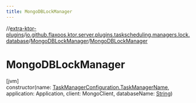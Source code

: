 ```yaml
---
title: MongoDBLockManager
---
```

//[extra-ktor-plugins](../../../index.md)/[io.github.flaxoos.ktor.server.plugins.taskscheduling.managers.lock.database](../index.md)/[MongoDBLockManager](index.md)/[MongoDBLockManager](-mongo-d-b-lock-manager.md)



# MongoDBLockManager



[jvm]\
constructor(name: [TaskManagerConfiguration.TaskManagerName](../../io.github.flaxoos.ktor.server.plugins.taskscheduling.managers/-task-manager-configuration/-task-manager-name/index.md), application: Application, client: MongoClient, databaseName: [String](https://kotlinlang.org/api/latest/jvm/stdlib/kotlin/-string/index.md))




